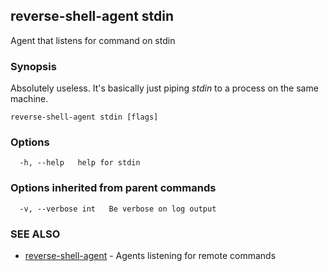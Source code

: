 ## reverse-shell-agent stdin

Agent that listens for command on stdin

### Synopsis

Absolutely useless. It's basically just piping *stdin* to a process on the same machine.

```
reverse-shell-agent stdin [flags]
```

### Options

```
  -h, --help   help for stdin
```

### Options inherited from parent commands

```
  -v, --verbose int   Be verbose on log output
```

### SEE ALSO

* [reverse-shell-agent](reverse-shell-agent.md)	 - Agents listening for remote commands

